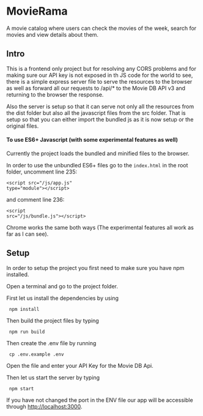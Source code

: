 # MovieRama

 A movie catalog where users can check the movies of the week, search for movies and view details about them.

## Intro

This is a frontend only project but for resolving any CORS problems and for making sure our API key is not exposed in th JS code for the world to see, there is a simple express server file to serve the resources to the browser as well as forward all our requests to /api/* to the Movie DB API v3 and returning to the browser the response.

Also the server is setup so that it can serve not only all the resources from the dist folder but also all the javascript files from the src folder. That is setup so that you can either import the bundled js as it is now setup or the original files.


#### To use ES6+ Javascript (with some experimental features as well)
Currently the project loads the bundled and minified files to the browser.

In order to use the unbundled ES6+ files go to the `index.html` in the root folder, 
uncomment line 235:  

<code html>&lt;script src="/js/app.js" type="module">&lt;/script></code>

 and comment line 236:

 <code html>&lt;script src="/js/bundle.js">&lt;/script></code>
 
  Chrome works the same both ways (The experimental features all work as far as I can see).


## Setup

In order to setup the project you first need to make sure you have npm installed.

Open a terminal and go to the project folder.

First let us install the dependencies by using 

<code ssh> npm install</code> 

Then build the project files by typing

<code ssh> npm run build </code>

Then create the .env file by running

<code ssh> cp .env.example .env </code>

Open the file and enter your API Key for the Movie DB Api.

Then let us start the server by typing 

<code ssh> npm start </code> 

If you have not changed the port in the ENV file our app will be accessible through <a href="http://localhost:3000">http://localhost:3000</a>.






